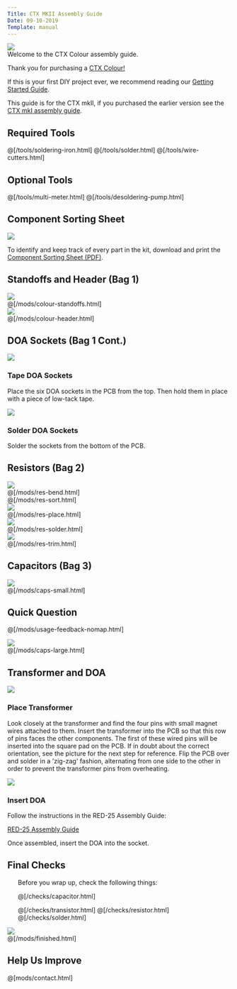 ```yaml
---
Title: CTX MKII Assembly Guide
Date: 09-10-2019
Template: manual
---
```


<div>
  <div class="step-image">
    <a href="https://www.diyrecordingequipment.com/products/ctx-colour">
             <img src="https://cdn.shopify.com/s/files/1/0698/2265/products/CTX_Mark_II_Module_medium.jpg">    	
    </a>
  </div>
  <div class="step-header">Welcome to the CTX Colour assembly guide.</div>
  <div class="step-description">
      <p>Thank you for purchasing a <a href="https://www.diyrecordingequipment.com/products/ctx-colour">CTX Colour!</a></p>
      <p>If this is your first DIY project ever, we recommend reading our <a href="http://www.diyrecordingequipment.com/pages/getting-started">Getting Started Guide</a>.</p>
      <p>This guide is for the CTX mkII, if you purchased the earlier version see the <a href="https://www.diyrecordingequipment.com/pages/ctx-manual">CTX mkI assembly guide</a>.</p>
  </div>
</div>

<h2>Required Tools</h2>

@[/tools/soldering-iron.html] 
@[/tools/solder.html] 
@[/tools/wire-cutters.html]

<h2>Optional Tools</h2>

@[/tools/multi-meter.html] 
@[/tools/desoldering-pump.html]

<h2>Component Sorting Sheet</h2>
<div class="manual-step">
    <div class="step-image">
    <a href="%base_url%/assets/ctx/ctx-mkii-sorting-1.0.pdf" target="_blank">
    <img src="%base_url%/assets/pdf-download.png" />
    </a>
    </div>
    <div class="step-description">
        <p>To identify and keep track of every part in the kit, download and print the <a href="%base_url%/assets/ctx/ctx-mkii-sorting-1.0.pdf" target="_blank">Component Sorting Sheet (PDF)</a>.</p>
    </div>
</div>

<div id="assembly-guide-content">
  <h2>Standoffs and Header (Bag 1)</h2>

  <div class="manual-step">
    <div class="step-image">
      <a
        href="%base_url%/assets/ctx/colour-standoffs.jpg"
        target="_blank"
      >
        <img src="%base_url%/assets/ctx/colour-standoffs-600.jpg" />
      </a>
    </div>
    @[/mods/colour-standoffs.html]
  </div>

  <div class="manual-step">
    <div class="step-image">
      <a href="%base_url%/assets/ctx/colour-header.jpg" target="_blank">
        <img src="%base_url%/assets/ctx/colour-header-600.jpg" />
      </a>
    </div>
    @[/mods/colour-header.html]
  </div>

  <h2>DOA Sockets (Bag 1 Cont.)</h2>

  <div class="manual-step">
    <div class="step-image">
      <a href="%base_url%/assets/ctx/tape-sockets.jpg" target="_blank">
        <img src="%base_url%/assets/ctx/tape-sockets-600.jpg" />
      </a>
    </div>
    <h3 class="step-header">Tape DOA Sockets</h3>
    <div class="step-description">
      <p>Place the six DOA sockets in the PCB from the top. Then hold them in place with a piece of low-tack tape.</p>
    </div>
  </div>

  <div class="manual-step">
    <div class="step-image">
      <a href="%base_url%/assets/ctx/solder-sockets.jpg" target="_blank">
        <img src="%base_url%/assets/ctx/solder-sockets-600.jpg" />
      </a>
    </div>
    <h3 class="step-header">Solder DOA Sockets</h3>
    <div class="step-description">
      <p>Solder the sockets from the bottom of the PCB.</p>
    </div>
  </div>

  <h2>Resistors (Bag 2)</h2>

  <div class="manual-step">
    <div class="step-image">
      <a href="%base_url%/assets/ctx/res-bend.jpg" target="_blank">
        <img src="%base_url%/assets/ctx/res-bend-600.jpg" />
      </a>
    </div>
    @[/mods/res-bend.html]
  </div>
  
  <div class="manual-step">
    @[/mods/res-sort.html]
  </div>

  <div class="manual-step">
    <div class="step-image">
      <a href="%base_url%/assets/ctx/res-place.jpg" target="_blank">
        <img src="%base_url%/assets/ctx/res-place-600.jpg" />
      </a>
    </div>
    @[/mods/res-place.html]
  </div>

  <div class="manual-step">
    <div class="step-image">
      <a href="%base_url%/assets/ctx/res-solder.jpg" target="_blank">
        <img src="%base_url%/assets/ctx/res-solder-600.jpg" />
      </a>
    </div>
    @[/mods/res-solder.html]
  </div>

  <div class="manual-step">
    <div class="step-image">
      <a href="%base_url%/assets/ctx/res-trim.jpg" target="_blank">
        <img src="%base_url%/assets/ctx/res-trim-600.jpg" />
      </a>
    </div>
    @[/mods/res-trim.html]
  </div>

  <h2>Capacitors (Bag 3)</h2>
  <div class="manual-step">
    <div class="step-image">
      <a href="%base_url%/assets/ctx/caps-small.jpg" target="_blank">
        <img src="%base_url%/assets/ctx/caps-small-600.jpg" />
      </a>
    </div>
    @[/mods/caps-small.html]
  </div>
  
  <div class="manual-step">
<h2>Quick Question</h2>
    <form action="https://formsubmit.co/hi2zl04q@robot.zapier.com" method="POST" target="_blank" id="form-usage">
    <input type="hidden" name="_replyto">
    <input type="hidden" name="_subject" value="%meta.title%">
        @[/mods/usage-feedback-nomap.html]
    </form>
</div>
  
  <div class="manual-step">
    <div class="step-image">
      <a href="%base_url%/assets/ctx/caps-large.jpg" target="_blank">
        <img src="%base_url%/assets/ctx/caps-large-600.jpg" />
      </a>
    </div>
    @[/mods/caps-large.html]
  </div>

  <h2>Transformer and DOA</h2>
  <div class="manual-step">
    <div class="step-image">
      <a href="%base_url%/assets/ctx/trafo.jpg" target="_blank">
        <img src="%base_url%/assets/ctx/trafo-600.jpg" />
      </a>
    </div>
    <h3 class="step-header">Place Transformer</h3>
    <div class="step-description">
      <p>
      Look closely at the transformer and find the four pins with small magnet wires attached to them. Insert the transformer into the PCB so that this row of pins faces the other components. The first of these wired pins will be inserted into the square pad on the PCB. If in doubt about the correct orientation, see the picture for the next step for reference. Flip the PCB over and solder in a 'zig-zag' fashion, alternating from one side to the other in order to prevent the transformer pins from overheating.
      </p>
    </div>
  </div>
  
  <div class="manual-step">
    <div class="step-image">
      <a href="%base_url%/assets/ctx/insert-doa.jpg" target="_blank">
        <img src="%base_url%/assets/ctx/insert-doa-600.jpg" />
      </a>
    </div>
    <h3 class="step-header">Insert DOA</h3>
    <div class="step-description">
    <p>Follow the instructions in the RED-25 Assembly Guide:</p>
    <p><a href="https://www.diyrecordingequipment.com/pages/red-25-assembly-guide">RED-25 Assembly Guide</a></p>
      <p>Once assembled, insert the DOA into the socket.</p>
    </div>
  </div>

<h2>Final Checks</h2>
<div class="manual-step">
<ul class="manual-checks">
<p>Before you wrap up, check the following things:</p>

@[/checks/capacitor.html]  
<!-- @[/checks/diode.html]     -->
@[/checks/transistor.html]
@[/checks/resistor.html] 
@[/checks/solder.html]
<!-- @[/checks/array.html] -->
<!-- @[/checks/ic.html] -->

</ul>
</div>

<div class="manual-step">
    <div class="step-image">
        <a href="%base_url%/assets/ctx/finished.jpg" target="_blank">
        <img src="%base_url%/assets/ctx/finished-600.jpg" />
        </a>
    </div>
    @[/mods/finished.html]
</div>

</div>

<div class="manual-step">
<h2>Help Us Improve</h2>
    <form action="https://formsubmit.co/support@diyrecordingequipment.com" method="POST" id="form-contact">
      <input type="hidden" name="_subject" value="%meta.title% Feedback">
    @[mods/contact.html]   
    </form>
</div>